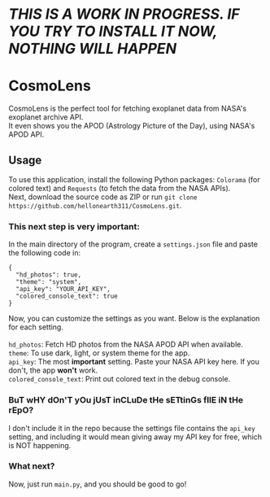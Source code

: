 # *THIS IS A WORK IN PROGRESS. IF YOU TRY TO INSTALL IT NOW, NOTHING WILL HAPPEN*
# CosmoLens
CosmoLens is the perfect tool for fetching exoplanet data from NASA's exoplanet archive API. <br>
It even shows you the APOD (Astrology Picture of the Day), using NASA's APOD API. <br>

## Usage
To use this application, install the following Python packages: `Colorama` (for colored text) and `Requests` (to fetch the data from the NASA APIs). <br>
Next, download the source code as ZIP or run `git clone https://github.com/hellonearth311/CosmoLens.git`. <br>
### This next step is very important:
In the main directory of the program, create a `settings.json` file and paste the following code in:
```
{
  "hd_photos": true,
  "theme": "system",
  "api_key": "YOUR_API_KEY",
  "colored_console_text": true
}
```
Now, you can customize the settings as you want. Below is the explanation for each setting. <br>
<br>
`hd_photos`: Fetch HD photos from the NASA APOD API when available. <br>
`theme`: To use dark, light, or system theme for the app. <br>
`api_key`: The most **important** setting. Paste your NASA API key here. If you don't, the app **won't** work. <br>
`colored_console_text`: Print out colored text in the debug console. <br>

### BuT wHY dOn'T yOu jUsT inCLuDe tHe sETtinGs fIlE iN tHe rEpO?
I don't include it in the repo because the settings file contains the `api_key` setting, and including it would mean giving away my API key for free, which is NOT happening.

### What next?
Now, just run `main.py`, and you should be good to go!
